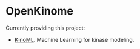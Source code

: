 # OpenKinome

Currently providing this project:

* [KinoML](https://openkinome.github.io/kinoml/). Machine Learning for kinase modeling.
